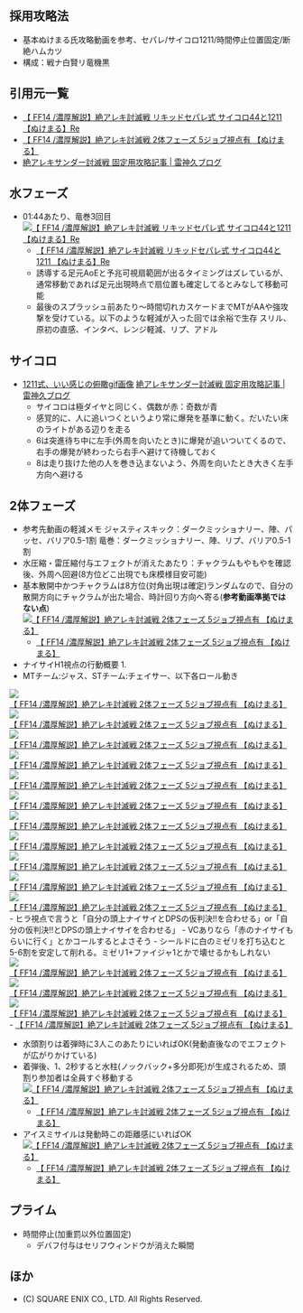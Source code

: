 ## 採用攻略法
- 基本ぬけまる氏攻略動画を参考、セパレ/サイコロ1211/時間停止位置固定/断絶ハムカツ
- 構成：戦ナ白賢リ竜機黒

## 引用元一覧
- [【 FF14 /濃厚解説】絶アレキ討滅戦 リキッドセパレ式 サイコロ44と1211 【ぬけまる】Re](https://www.youtube.com/watch?v=AMdtMyvbPNs "【 FF14 /濃厚解説】絶アレキ討滅戦 リキッドセパレ式 サイコロ44と1211 【ぬけまる】Re")
- [【 FF14 /濃厚解説】絶アレキ討滅戦 2体フェーズ 5ジョブ視点有 【ぬけまる】](https://www.youtube.com/watch?v=yuLjtpm2ti8 "【 FF14 /濃厚解説】絶アレキ討滅戦 2体フェーズ 5ジョブ視点有 【ぬけまる】")
- [絶アレキサンダー討滅戦 固定用攻略記事 | 雷神久ブログ](https://risinghisa.com/theepicofalexanderultimate/)

## 水フェーズ
  - 01:44あたり、竜巻3回目
  [![【 FF14 /濃厚解説】絶アレキ討滅戦 リキッドセパレ式 サイコロ44と1211 【ぬけまる】Re](/zatta-tools/tea/tea_1.png "【 FF14 /濃厚解説】絶アレキ討滅戦 リキッドセパレ式 サイコロ44と1211 【ぬけまる】Re")](/zatta-tools/tea/tea_1.png)
    - [【 FF14 /濃厚解説】絶アレキ討滅戦 リキッドセパレ式 サイコロ44と1211 【ぬけまる】Re](https://www.youtube.com/watch?v=AMdtMyvbPNs "【 FF14 /濃厚解説】絶アレキ討滅戦 リキッドセパレ式 サイコロ44と1211 【ぬけまる】Re")
    - 誘導する足元AoEと予兆可視扇範囲が出るタイミングはズレているが、通常移動であれば足元出現時点で扇位置も確定してるとみなして移動可能
    - 最後のスプラッシュ前あたり～時間切れカスケードまでMTがAAや強攻撃を受けている。以下のような軽減が入った回では余裕で生存
      スリル、原初の直感、インタベ、レンジ軽減、リプ、アドル

## サイコロ
  - [1211式、いい感じの俯瞰gif画像](https://risinghisa.com/wp-content/uploads/2019/11/DsCUMtM5o8yBVQ3xHZZO1574779032-1574780672.gif)
    [絶アレキサンダー討滅戦 固定用攻略記事 | 雷神久ブログ](https://risinghisa.com/theepicofalexanderultimate/)
    - サイコロは極ダイヤと同じく、偶数が赤：奇数が青
    - 感覚的に、人に追いつくというより常に爆発を基準に動く。だいたい床のライトがある辺りを走る
    - 6は突進待ち中に左手(外周を向いたとき)に爆発が追いついてくるので、右手の爆発が終わったら右手へ避けて待機しておく
    - 8は走り抜けた他の人を巻き込まないよう、外周を向いたとき大きく左手方向へ避ける

## 2体フェーズ
  - 参考先動画の軽減メモ
    ジャスティスキック：ダークミッショナリー、陣、パッセ、バリア0.5-1割
    竜巻：ダークミッショナリー、陣、リプ、バリア0.5-1割
  - 水圧縮・雷圧縮付与エフェクトが消えたあたり：チャクラムもやもやを確認後、外周へ回避(8方位どこ出現でも床模様目安可能)
  - 基本散開中かつチャクラムは8方位(対角出現は確定)ランダムなので、自分の散開方向にチャクラムが出た場合、時計回り方向へ寄る(**参考動画準拠ではない点**)
  [![【 FF14 /濃厚解説】絶アレキ討滅戦 2体フェーズ 5ジョブ視点有 【ぬけまる】](/zatta-tools/tea/tea_2.png)](/zatta-tools/tea/tea_2.png)
    - [【 FF14 /濃厚解説】絶アレキ討滅戦 2体フェーズ 5ジョブ視点有 【ぬけまる】](https://www.youtube.com/watch?v=yuLjtpm2ti8)
  - ナイサイH1視点の行動概要
    1. 
  - MTチーム:ジャス、STチーム:チェイサー、以下各ロール動き

  [![【 FF14 /濃厚解説】絶アレキ討滅戦 2体フェーズ 5ジョブ視点有 【ぬけまる】](/zatta-tools/tea/tea_3.png)](/zatta-tools/tea/tea_3.png)
  [![【 FF14 /濃厚解説】絶アレキ討滅戦 2体フェーズ 5ジョブ視点有 【ぬけまる】](/zatta-tools/tea/tea_4.png)](/zatta-tools/tea/tea_4.png)
  [![【 FF14 /濃厚解説】絶アレキ討滅戦 2体フェーズ 5ジョブ視点有 【ぬけまる】](/zatta-tools/tea/tea_15.png)](/zatta-tools/tea/tea_15.png)
  [![【 FF14 /濃厚解説】絶アレキ討滅戦 2体フェーズ 5ジョブ視点有 【ぬけまる】](/zatta-tools/tea/tea_7.png)](/zatta-tools/tea/tea_7.png)
  [![【 FF14 /濃厚解説】絶アレキ討滅戦 2体フェーズ 5ジョブ視点有 【ぬけまる】](/zatta-tools/tea/tea_8.png)](/zatta-tools/tea/tea_8.png)
  [![【 FF14 /濃厚解説】絶アレキ討滅戦 2体フェーズ 5ジョブ視点有 【ぬけまる】](/zatta-tools/tea/tea_9.png)](/zatta-tools/tea/tea_9.png)
  [![【 FF14 /濃厚解説】絶アレキ討滅戦 2体フェーズ 5ジョブ視点有 【ぬけまる】](/zatta-tools/tea/tea_10.png)](/zatta-tools/tea/tea_10.png)
  [![【 FF14 /濃厚解説】絶アレキ討滅戦 2体フェーズ 5ジョブ視点有 【ぬけまる】](/zatta-tools/tea/tea_11.png)](/zatta-tools/tea/tea_11.png)
  [![【 FF14 /濃厚解説】絶アレキ討滅戦 2体フェーズ 5ジョブ視点有 【ぬけまる】](/zatta-tools/tea/tea_12.png)](/zatta-tools/tea/tea_12.png)
  [![【 FF14 /濃厚解説】絶アレキ討滅戦 2体フェーズ 5ジョブ視点有 【ぬけまる】](/zatta-tools/tea/tea_13.png)](/zatta-tools/tea/tea_13.png)
  [![【 FF14 /濃厚解説】絶アレキ討滅戦 2体フェーズ 5ジョブ視点有 【ぬけまる】](/zatta-tools/tea/tea_14.png)](/zatta-tools/tea/tea_14.png)
    - ヒラ視点で言うと「自分の頭上ナイサイとDPSの仮判決!!を合わせる」or「自分の仮判決!!とDPSの頭上ナイサイを合わせる」
    - VCありなら「赤のナイサイもらいに行く」とかコールするとよさそう
    - シールドに白のミゼリを打ち込むと5-6割を安定して削れる。ミゼリ1+ファイジャ1とかで壊せるかもしれない
  [![【 FF14 /濃厚解説】絶アレキ討滅戦 2体フェーズ 5ジョブ視点有 【ぬけまる】](/zatta-tools/tea/tea_16.png)](/zatta-tools/tea/tea_16.png)
  [![【 FF14 /濃厚解説】絶アレキ討滅戦 2体フェーズ 5ジョブ視点有 【ぬけまる】](/zatta-tools/tea/tea_17.png)](/zatta-tools/tea/tea_17.png)
  [![【 FF14 /濃厚解説】絶アレキ討滅戦 2体フェーズ 5ジョブ視点有 【ぬけまる】](/zatta-tools/tea/tea_18.png)](/zatta-tools/tea/tea_18.png)
    - [【 FF14 /濃厚解説】絶アレキ討滅戦 2体フェーズ 5ジョブ視点有 【ぬけまる】](https://www.youtube.com/watch?v=yuLjtpm2ti8)
  - 水頭割りは着弾時に3人このあたりにいればOK(発動直後なのでエフェクトが広がりかけている)
  - 着弾後、1、2秒すると水柱(ノックバック+多分即死)が生成されるため、頭割り参加者は全員すぐ移動する
  [![【 FF14 /濃厚解説】絶アレキ討滅戦 2体フェーズ 5ジョブ視点有 【ぬけまる】](/zatta-tools/tea/tea_5.png)](/zatta-tools/tea/tea_5.png)
    - [【 FF14 /濃厚解説】絶アレキ討滅戦 2体フェーズ 5ジョブ視点有 【ぬけまる】](https://www.youtube.com/watch?v=yuLjtpm2ti8)
  - アイスミサイルは発動時この距離感にいればOK
  [![【 FF14 /濃厚解説】絶アレキ討滅戦 2体フェーズ 5ジョブ視点有 【ぬけまる】](/zatta-tools/tea/tea_6.png)](/zatta-tools/tea/tea_6.png)
    - [【 FF14 /濃厚解説】絶アレキ討滅戦 2体フェーズ 5ジョブ視点有 【ぬけまる】](https://www.youtube.com/watch?v=yuLjtpm2ti8)

## プライム
  - 時間停止(加重罰以外位置固定)
    - デバフ付与はセリフウィンドウが消えた瞬間
    
## ほか
  - (C) SQUARE ENIX CO., LTD. All Rights Reserved.